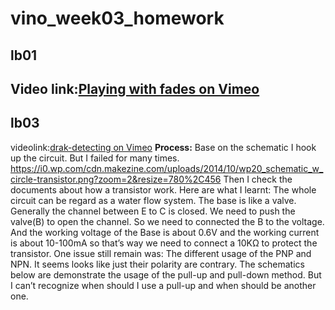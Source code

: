 # vino_week03_homework

## lb01
Video link:[Playing with fades on Vimeo](https://vimeo.com/368996577)
-----
## lb03
videolink:[drak-detecting on Vimeo](https://vimeo.com/368999267)
**Process:**
Base on the schematic I hook up the circuit. But I failed for many times.
https://i0.wp.com/cdn.makezine.com/uploads/2014/10/wp20_schematic_w_circle-transistor.png?zoom=2&resize=780%2C456
Then I check the documents about how a transistor work.
Here are what I learnt:
The whole circuit can be regard as a water flow system. The base is like a valve. Generally the channel between E to C is closed. We need to push the valve(B) to open the channel. 
So we need to connected the B to the voltage. And the working voltage of the Base is about 0.6V and the working current is about 10-100mA so that’s way we need to connect a 10KΩ to protect the transistor.
One issue still remain was:
The different usage of the PNP and NPN.
It seems looks like just their polarity are contrary. The schematics below are demonstrate the usage of the pull-up and pull-down method.
But I can’t recognize when should I use a pull-up and when should be another one.

